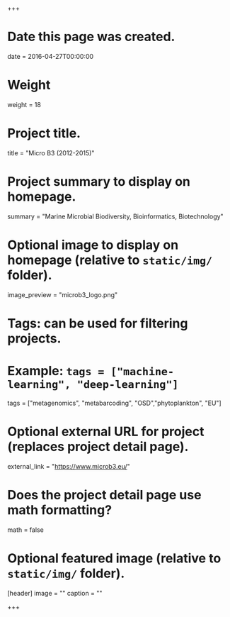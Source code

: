+++
# Date this page was created.
date = 2016-04-27T00:00:00

# Weight
weight = 18

# Project title.
title = "Micro B3 (2012-2015)"

# Project summary to display on homepage.
summary = "Marine Microbial Biodiversity, Bioinformatics, Biotechnology"

# Optional image to display on homepage (relative to `static/img/` folder).
image_preview = "microb3_logo.png"

# Tags: can be used for filtering projects.
# Example: `tags = ["machine-learning", "deep-learning"]`
tags = ["metagenomics", "metabarcoding", "OSD","phytoplankton", "EU"]

# Optional external URL for project (replaces project detail page).
external_link = "https://www.microb3.eu/"

# Does the project detail page use math formatting?
math = false

# Optional featured image (relative to `static/img/` folder).
[header]
image = ""
caption = ""

+++
